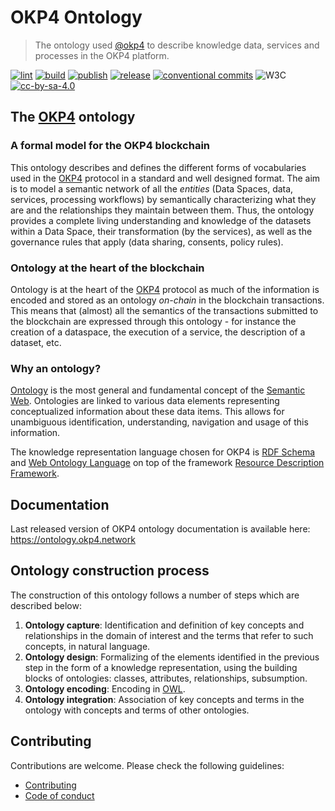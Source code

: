 # OKP4 Ontology

> The ontology used [@okp4](okp4.com) to describe knowledge data, services and processes in the OKP4 platform.

[![lint](https://img.shields.io/github/workflow/status/okp4/ontology/Lint?label=lint&style=for-the-badge)](https://github.com/okp4/ontology/actions/workflows/lint.yml) [![build](https://img.shields.io/github/workflow/status/okp4/ontology/Build?label=build&style=for-the-badge)](https://github.com/okp4/ontology/actions/workflows/build.yml) [![publish](https://img.shields.io/github/workflow/status/okp4/ontology/Publish?label=publish&style=for-the-badge)](https://github.com/okp4/ontology/actions/workflows/publish.yml) [![release](https://img.shields.io/github/v/release/okp4/ontology?style=for-the-badge)](https://github.com/okp4/ontology/releases)
[![conventional commits](https://img.shields.io/badge/Conventional%20Commits-1.0.0-yellow.svg?style=for-the-badge)](https://conventionalcommits.org)
![W3C](https://img.shields.io/badge/W3C-1572B6?style=for-the-badge&logo=w3c&logoColor=white) [![cc-by-sa-4.0][cc-by-sa-image]][cc-by-sa]

## The [OKP4](https://okp4.network) ontology

### A formal model for the OKP4 blockchain

This ontology describes and defines the different forms of vocabularies used in the [OKP4](https://okp4.network) protocol in a standard and well designed format. The aim is to model a semantic network of all the _entities_  (Data Spaces, data, services, processing workflows) by semantically characterizing what they are and the relationships they maintain between them. Thus, the ontology provides a complete living understanding and knowledge of the datasets within a Data Space, their transformation (by the services), as well as the governance rules that apply (data sharing, consents, policy rules).

### Ontology at the heart of the blockchain

Ontology is at the heart of the [OKP4](https://github.com/okp4/okp4d) protocol as much of the information is encoded and stored as an ontology _on-chain_ in the blockchain transactions. This means that (almost) all the semantics of the transactions submitted to the blockchain are expressed through this ontology - for instance the creation of a dataspace, the execution of a service, the description of a dataset, etc.

### Why an ontology?

[Ontology](https://www.w3.org/standards/semanticweb/ontology) is the most general and fundamental concept of the [Semantic Web](https://en.wikipedia.org/wiki/Semantic_Web). Ontologies are linked to various data elements representing conceptualized information about these data items. This allows for unambiguous identification, understanding, navigation and usage of this information.

The knowledge representation language chosen for OKP4 is [RDF Schema](http://www.w3.org/TR/rdf-schema/) and [Web Ontology Language](http://www.w3.org/TR/owl2-overview/) on top of the framework [Resource Description Framework](http://www.w3.org/TR/rdf-concepts/).

## Documentation

Last released version of OKP4 ontology documentation is available here: <https://ontology.okp4.network>

## Ontology construction process

The construction of this ontology follows a number of steps which are described below:

1. __Ontology capture__:
   Identification and definition of key concepts and relationships in the domain of interest and the terms that refer to such concepts, in natural language.
2. __Ontology design__:
   Formalizing of the elements identified in the previous step in the form of a knowledge representation, using the building blocks of ontologies: classes, attributes, relationships, subsumption.  
3. __Ontology encoding__:
   Encoding in [OWL](https://www.w3.org/TR/owl-ref/).
4. __Ontology integration__:
   Association of key concepts and terms in the ontology with concepts and terms of other ontologies.

## Contributing

Contributions are welcome. Please check the following guidelines:

- [Contributing](https://github.com/okp4/.github/blob/main/CONTRIBUTING.md)
- [Code of conduct](https://github.com/okp4/.github/blob/main/CODE_OF_CONDUCT.md)

[cc-by-sa]: https://creativecommons.org/licenses/by-sa/4.0/
[cc-by-sa-image]: https://i.creativecommons.org/l/by-sa/4.0/88x31.png
